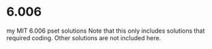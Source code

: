 # 6.006
my MIT 6.006 pset solutions
Note that this only includes solutions that required coding. Other solutions are not included here.
